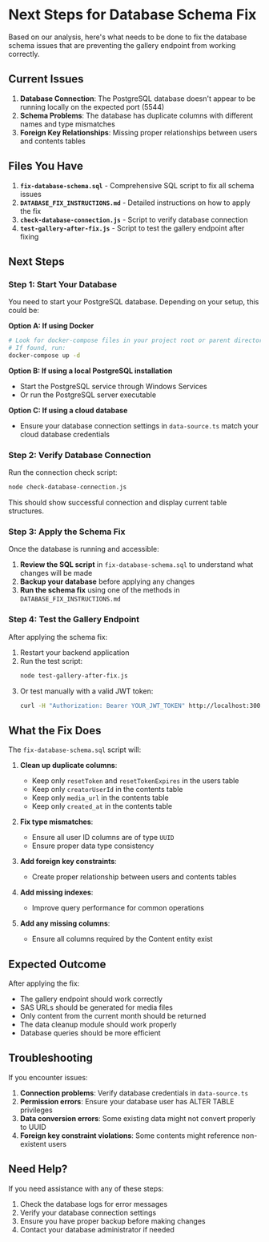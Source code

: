 # Next Steps for Database Schema Fix

Based on our analysis, here's what needs to be done to fix the database schema issues that are preventing the gallery endpoint from working correctly.

## Current Issues

1. **Database Connection**: The PostgreSQL database doesn't appear to be running locally on the expected port (5544)
2. **Schema Problems**: The database has duplicate columns with different names and type mismatches
3. **Foreign Key Relationships**: Missing proper relationships between users and contents tables

## Files You Have

1. **`fix-database-schema.sql`** - Comprehensive SQL script to fix all schema issues
2. **`DATABASE_FIX_INSTRUCTIONS.md`** - Detailed instructions on how to apply the fix
3. **`check-database-connection.js`** - Script to verify database connection
4. **`test-gallery-after-fix.js`** - Script to test the gallery endpoint after fixing

## Next Steps

### Step 1: Start Your Database

You need to start your PostgreSQL database. Depending on your setup, this could be:

**Option A: If using Docker**
```bash
# Look for docker-compose files in your project root or parent directories
# If found, run:
docker-compose up -d
```

**Option B: If using a local PostgreSQL installation**
- Start the PostgreSQL service through Windows Services
- Or run the PostgreSQL server executable

**Option C: If using a cloud database**
- Ensure your database connection settings in `data-source.ts` match your cloud database credentials

### Step 2: Verify Database Connection

Run the connection check script:
```bash
node check-database-connection.js
```

This should show successful connection and display current table structures.

### Step 3: Apply the Schema Fix

Once the database is running and accessible:

1. **Review the SQL script** in `fix-database-schema.sql` to understand what changes will be made
2. **Backup your database** before applying any changes
3. **Run the schema fix** using one of the methods in `DATABASE_FIX_INSTRUCTIONS.md`

### Step 4: Test the Gallery Endpoint

After applying the schema fix:

1. Restart your backend application
2. Run the test script:
   ```bash
   node test-gallery-after-fix.js
   ```
3. Or test manually with a valid JWT token:
   ```bash
   curl -H "Authorization: Bearer YOUR_JWT_TOKEN" http://localhost:3000/gallery
   ```

## What the Fix Does

The `fix-database-schema.sql` script will:

1. **Clean up duplicate columns**:
   - Keep only `resetToken` and `resetTokenExpires` in the users table
   - Keep only `creatorUserId` in the contents table
   - Keep only `media_url` in the contents table
   - Keep only `created_at` in the contents table

2. **Fix type mismatches**:
   - Ensure all user ID columns are of type `UUID`
   - Ensure proper data type consistency

3. **Add foreign key constraints**:
   - Create proper relationship between users and contents tables

4. **Add missing indexes**:
   - Improve query performance for common operations

5. **Add any missing columns**:
   - Ensure all columns required by the Content entity exist

## Expected Outcome

After applying the fix:
- The gallery endpoint should work correctly
- SAS URLs should be generated for media files
- Only content from the current month should be returned
- The data cleanup module should work properly
- Database queries should be more efficient

## Troubleshooting

If you encounter issues:

1. **Connection problems**: Verify database credentials in `data-source.ts`
2. **Permission errors**: Ensure your database user has ALTER TABLE privileges
3. **Data conversion errors**: Some existing data might not convert properly to UUID
4. **Foreign key constraint violations**: Some contents might reference non-existent users

## Need Help?

If you need assistance with any of these steps:
1. Check the database logs for error messages
2. Verify your database connection settings
3. Ensure you have proper backup before making changes
4. Contact your database administrator if needed